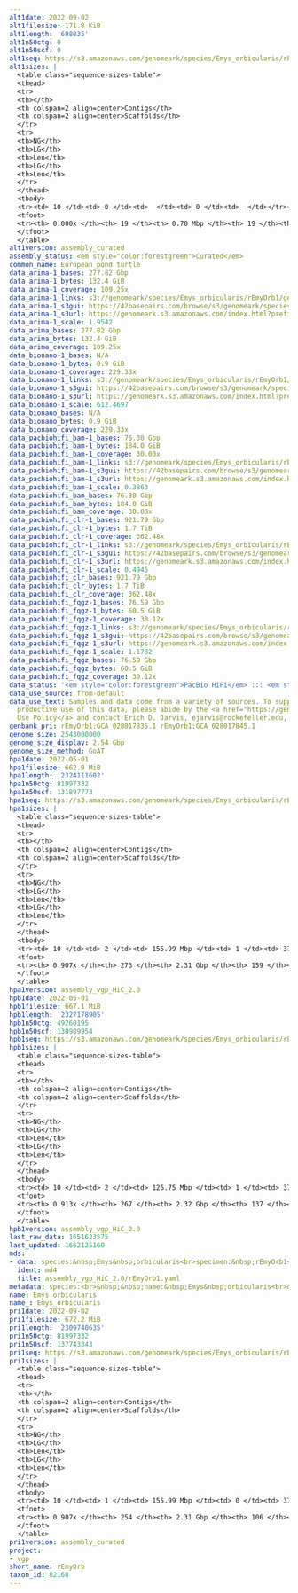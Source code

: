 ```yaml
---
alt1date: 2022-09-02
alt1filesize: 171.8 KiB
alt1length: '698035'
alt1n50ctg: 0
alt1n50scf: 0
alt1seq: https://s3.amazonaws.com/genomeark/species/Emys_orbicularis/rEmyOrb1/assembly_curated/rEmyOrb1.alt.cur.20220902.fasta.gz
alt1sizes: |
  <table class="sequence-sizes-table">
  <thead>
  <tr>
  <th></th>
  <th colspan=2 align=center>Contigs</th>
  <th colspan=2 align=center>Scaffolds</th>
  </tr>
  <tr>
  <th>NG</th>
  <th>LG</th>
  <th>Len</th>
  <th>LG</th>
  <th>Len</th>
  </tr>
  </thead>
  <tbody>
  <tr><td> 10 </td><td> 0 </td><td>  </td><td> 0 </td><td>  </td></tr><tr><td> 20 </td><td> 0 </td><td>  </td><td> 0 </td><td>  </td></tr><tr><td> 30 </td><td> 0 </td><td>  </td><td> 0 </td><td>  </td></tr><tr><td> 40 </td><td> 0 </td><td>  </td><td> 0 </td><td>  </td></tr><tr style="background-color:#cccccc;"><td> 50 </td><td> 0 </td><td>  </td><td> 0 </td><td>  </td></tr><tr><td> 60 </td><td> 0 </td><td>  </td><td> 0 </td><td>  </td></tr><tr><td> 70 </td><td> 0 </td><td>  </td><td> 0 </td><td>  </td></tr><tr><td> 80 </td><td> 0 </td><td>  </td><td> 0 </td><td>  </td></tr><tr><td> 90 </td><td> 0 </td><td>  </td><td> 0 </td><td>  </td></tr><tr><td> 100 </td><td> 0 </td><td>  </td><td> 0 </td><td>  </td></tr></tbody>
  <tfoot>
  <tr><th> 0.000x </th><th> 19 </th><th> 0.70 Mbp </th><th> 19 </th><th> 0.70 Mbp </th></tr>
  </tfoot>
  </table>
alt1version: assembly_curated
assembly_status: <em style="color:forestgreen">Curated</em>
common_name: European pond turtle
data_arima-1_bases: 277.82 Gbp
data_arima-1_bytes: 132.4 GiB
data_arima-1_coverage: 109.25x
data_arima-1_links: s3://genomeark/species/Emys_orbicularis/rEmyOrb1/genomic_data/arima/<br>
data_arima-1_s3gui: https://42basepairs.com/browse/s3/genomeark/species/Emys_orbicularis/rEmyOrb1/genomic_data/arima/
data_arima-1_s3url: https://genomeark.s3.amazonaws.com/index.html?prefix=species/Emys_orbicularis/rEmyOrb1/genomic_data/arima/
data_arima-1_scale: 1.9542
data_arima_bases: 277.82 Gbp
data_arima_bytes: 132.4 GiB
data_arima_coverage: 109.25x
data_bionano-1_bases: N/A
data_bionano-1_bytes: 0.9 GiB
data_bionano-1_coverage: 229.33x
data_bionano-1_links: s3://genomeark/species/Emys_orbicularis/rEmyOrb1/genomic_data/bionano/<br>
data_bionano-1_s3gui: https://42basepairs.com/browse/s3/genomeark/species/Emys_orbicularis/rEmyOrb1/genomic_data/bionano/
data_bionano-1_s3url: https://genomeark.s3.amazonaws.com/index.html?prefix=species/Emys_orbicularis/rEmyOrb1/genomic_data/bionano/
data_bionano-1_scale: 612.4697
data_bionano_bases: N/A
data_bionano_bytes: 0.9 GiB
data_bionano_coverage: 229.33x
data_pacbiohifi_bam-1_bases: 76.30 Gbp
data_pacbiohifi_bam-1_bytes: 184.0 GiB
data_pacbiohifi_bam-1_coverage: 30.00x
data_pacbiohifi_bam-1_links: s3://genomeark/species/Emys_orbicularis/rEmyOrb1/genomic_data/pacbio_hifi/<br>
data_pacbiohifi_bam-1_s3gui: https://42basepairs.com/browse/s3/genomeark/species/Emys_orbicularis/rEmyOrb1/genomic_data/pacbio_hifi/
data_pacbiohifi_bam-1_s3url: https://genomeark.s3.amazonaws.com/index.html?prefix=species/Emys_orbicularis/rEmyOrb1/genomic_data/pacbio_hifi/
data_pacbiohifi_bam-1_scale: 0.3863
data_pacbiohifi_bam_bases: 76.30 Gbp
data_pacbiohifi_bam_bytes: 184.0 GiB
data_pacbiohifi_bam_coverage: 30.00x
data_pacbiohifi_clr-1_bases: 921.79 Gbp
data_pacbiohifi_clr-1_bytes: 1.7 TiB
data_pacbiohifi_clr-1_coverage: 362.48x
data_pacbiohifi_clr-1_links: s3://genomeark/species/Emys_orbicularis/rEmyOrb1/genomic_data/pacbio_hifi/<br>
data_pacbiohifi_clr-1_s3gui: https://42basepairs.com/browse/s3/genomeark/species/Emys_orbicularis/rEmyOrb1/genomic_data/pacbio_hifi/
data_pacbiohifi_clr-1_s3url: https://genomeark.s3.amazonaws.com/index.html?prefix=species/Emys_orbicularis/rEmyOrb1/genomic_data/pacbio_hifi/
data_pacbiohifi_clr-1_scale: 0.4945
data_pacbiohifi_clr_bases: 921.79 Gbp
data_pacbiohifi_clr_bytes: 1.7 TiB
data_pacbiohifi_clr_coverage: 362.48x
data_pacbiohifi_fqgz-1_bases: 76.59 Gbp
data_pacbiohifi_fqgz-1_bytes: 60.5 GiB
data_pacbiohifi_fqgz-1_coverage: 30.12x
data_pacbiohifi_fqgz-1_links: s3://genomeark/species/Emys_orbicularis/rEmyOrb1/genomic_data/pacbio_hifi/<br>
data_pacbiohifi_fqgz-1_s3gui: https://42basepairs.com/browse/s3/genomeark/species/Emys_orbicularis/rEmyOrb1/genomic_data/pacbio_hifi/
data_pacbiohifi_fqgz-1_s3url: https://genomeark.s3.amazonaws.com/index.html?prefix=species/Emys_orbicularis/rEmyOrb1/genomic_data/pacbio_hifi/
data_pacbiohifi_fqgz-1_scale: 1.1782
data_pacbiohifi_fqgz_bases: 76.59 Gbp
data_pacbiohifi_fqgz_bytes: 60.5 GiB
data_pacbiohifi_fqgz_coverage: 30.12x
data_status: '<em style="color:forestgreen">PacBio HiFi</em> ::: <em style="color:forestgreen">Arima</em>'
data_use_source: from-default
data_use_text: Samples and data come from a variety of sources. To support fair and
  productive use of this data, please abide by the <a href="https://genome10k.soe.ucsc.edu/data-use-policies/">Data
  Use Policy</a> and contact Erich D. Jarvis, ejarvis@rockefeller.edu, with any questions.
genbank_pri: rEmyOrb1:GCA_028017835.1 rEmyOrb1:GCA_028017845.1
genome_size: 2543000000
genome_size_display: 2.54 Gbp
genome_size_method: GoAT
hpa1date: 2022-05-01
hpa1filesize: 662.9 MiB
hpa1length: '2324111602'
hpa1n50ctg: 81997332
hpa1n50scf: 131897773
hpa1seq: https://s3.amazonaws.com/genomeark/species/Emys_orbicularis/rEmyOrb1/assembly_vgp_HiC_2.0/rEmyOrb1.HiC.hap1.20220501.fasta.gz
hpa1sizes: |
  <table class="sequence-sizes-table">
  <thead>
  <tr>
  <th></th>
  <th colspan=2 align=center>Contigs</th>
  <th colspan=2 align=center>Scaffolds</th>
  </tr>
  <tr>
  <th>NG</th>
  <th>LG</th>
  <th>Len</th>
  <th>LG</th>
  <th>Len</th>
  </tr>
  </thead>
  <tbody>
  <tr><td> 10 </td><td> 2 </td><td> 155.99 Mbp </td><td> 1 </td><td> 373.28 Mbp </td></tr><tr><td> 20 </td><td> 4 </td><td> 138.76 Mbp </td><td> 2 </td><td> 300.50 Mbp </td></tr><tr><td> 30 </td><td> 6 </td><td> 115.74 Mbp </td><td> 3 </td><td> 217.68 Mbp </td></tr><tr><td> 40 </td><td> 8 </td><td> 106.76 Mbp </td><td> 4 </td><td> 158.16 Mbp </td></tr><tr style="background-color:#cccccc;"><td> 50 </td><td> 11 </td><td style="background-color:#88ff88;"> 82.00 Mbp </td><td> 6 </td><td style="background-color:#88ff88;"> 131.90 Mbp </td></tr><tr><td> 60 </td><td> 15 </td><td> 48.41 Mbp </td><td> 8 </td><td> 113.37 Mbp </td></tr><tr><td> 70 </td><td> 22 </td><td> 26.07 Mbp </td><td> 11 </td><td> 81.37 Mbp </td></tr><tr><td> 80 </td><td> 37 </td><td> 11.60 Mbp </td><td> 16 </td><td> 34.22 Mbp </td></tr><tr><td> 90 </td><td> 120 </td><td> 447.85 Kbp </td><td> 32 </td><td> 2.75 Mbp </td></tr><tr><td> 100 </td><td> 0 </td><td>  </td><td> 0 </td><td>  </td></tr></tbody>
  <tfoot>
  <tr><th> 0.907x </th><th> 273 </th><th> 2.31 Gbp </th><th> 159 </th><th> 2.32 Gbp </th></tr>
  </tfoot>
  </table>
hpa1version: assembly_vgp_HiC_2.0
hpb1date: 2022-05-01
hpb1filesize: 667.1 MiB
hpb1length: '2327178905'
hpb1n50ctg: 49260195
hpb1n50scf: 130989954
hpb1seq: https://s3.amazonaws.com/genomeark/species/Emys_orbicularis/rEmyOrb1/assembly_vgp_HiC_2.0/rEmyOrb1.HiC.hap2.20220501.fasta.gz
hpb1sizes: |
  <table class="sequence-sizes-table">
  <thead>
  <tr>
  <th></th>
  <th colspan=2 align=center>Contigs</th>
  <th colspan=2 align=center>Scaffolds</th>
  </tr>
  <tr>
  <th>NG</th>
  <th>LG</th>
  <th>Len</th>
  <th>LG</th>
  <th>Len</th>
  </tr>
  </thead>
  <tbody>
  <tr><td> 10 </td><td> 2 </td><td> 126.75 Mbp </td><td> 1 </td><td> 373.37 Mbp </td></tr><tr><td> 20 </td><td> 4 </td><td> 91.34 Mbp </td><td> 2 </td><td> 283.82 Mbp </td></tr><tr><td> 30 </td><td> 7 </td><td> 68.82 Mbp </td><td> 3 </td><td> 241.59 Mbp </td></tr><tr><td> 40 </td><td> 11 </td><td> 62.24 Mbp </td><td> 4 </td><td> 210.33 Mbp </td></tr><tr style="background-color:#cccccc;"><td> 50 </td><td> 16 </td><td style="background-color:#88ff88;"> 49.26 Mbp </td><td> 6 </td><td style="background-color:#88ff88;"> 130.99 Mbp </td></tr><tr><td> 60 </td><td> 21 </td><td> 37.54 Mbp </td><td> 8 </td><td> 107.85 Mbp </td></tr><tr><td> 70 </td><td> 29 </td><td> 25.86 Mbp </td><td> 11 </td><td> 81.17 Mbp </td></tr><tr><td> 80 </td><td> 43 </td><td> 11.54 Mbp </td><td> 15 </td><td> 37.56 Mbp </td></tr><tr><td> 90 </td><td> 114 </td><td> 0.84 Mbp </td><td> 32 </td><td> 2.38 Mbp </td></tr><tr><td> 100 </td><td> 0 </td><td>  </td><td> 0 </td><td>  </td></tr></tbody>
  <tfoot>
  <tr><th> 0.913x </th><th> 267 </th><th> 2.32 Gbp </th><th> 137 </th><th> 2.33 Gbp </th></tr>
  </tfoot>
  </table>
hpb1version: assembly_vgp_HiC_2.0
last_raw_data: 1651623575
last_updated: 1662125160
mds:
- data: species:&nbsp;Emys&nbsp;orbicularis<br>specimen:&nbsp;rEmyOrb1<br>projects:&nbsp;<br>&nbsp;&nbsp;-&nbsp;vgp<br>hap1:&nbsp;s3://genomeark/species/Emys_orbicularis/rEmyOrb1/assembly_vgp_HiC_2.0/rEmyOrb1.HiC.hap1.20220501.fasta.gz<br>hap2:&nbsp;s3://genomeark/species/Emys_orbicularis/rEmyOrb1/assembly_vgp_HiC_2.0/rEmyOrb1.HiC.hap2.20220501.fasta.gz<br>hap1_hic_bam:&nbsp;s3://genomeark/species/Emys_orbicularis/rEmyOrb1/assembly_vgp_HiC_2.0/evaluation/hap1/pretext/rEmyOrb1_hap1__s2.bam<br>hap2_hic_bam:&nbsp;s3://genomeark/species/Emys_orbicularis/rEmyOrb1/assembly_vgp_HiC_2.0/evaluation/hap2/pretext/rEmyOrb1_hap2__s2.bam<br>hap1_pretext:&nbsp;s3://genomeark/species/Emys_orbicularis/rEmyOrb1/assembly_vgp_HiC_2.0/evaluation/hap1/rEmyOrb1_hap1__s2_heatmap.pretext<br>hap2_pretext:&nbsp;s3://genomeark/species/Emys_orbicularis/rEmyOrb1/assembly_vgp_HiC_2.0/evaluation/hap2/rEmyOrb1_hap2__s2_heatmap.pretext<br>kmer_spectra_img:&nbsp;s3://genomeark/species/Emys_orbicularis/rEmyOrb1/assembly_vgp_HiC_2.0/evaluation/rEmyOrb1_png/<br>pacbio_read_dir:&nbsp;s3://genomeark/species/Emys_orbicularis/rEmyOrb1/genomic_data/pacbio_hifi/<br>pacbio_read_type:&nbsp;hifi<br>hic_read_dir:&nbsp;s3://genomeark/species/Emys_orbicularis/rEmyOrb1/genomic_data/arima/<br>bionano_cmap_dir:&nbsp;s3://genomeark/species/Emys_orbicularis/rEmyOrb1/genomic_data/bionano/<br>pipeline:&nbsp;<br>&nbsp;&nbsp;-&nbsp;hifiasm&nbsp;(0.16.1+galaxy2)<br>&nbsp;&nbsp;-&nbsp;solve&nbsp;(3.7.0+galaxy0)<br>&nbsp;&nbsp;-&nbsp;salsa&nbsp;(2.3+galaxy2)<br>assembled_by_group:&nbsp;University&nbsp;of&nbsp;Florence<br><br>
  ident: md4
  title: assembly_vgp_HiC_2.0/rEmyOrb1.yaml
metadata: species:<br>&nbsp;&nbsp;name:&nbsp;Emys&nbsp;orbicularis<br>&nbsp;&nbsp;individuals:<br>&nbsp;&nbsp;-&nbsp;short_name:&nbsp;rEmyOrb1<br>&nbsp;&nbsp;short_name:&nbsp;rEmyOrb<br>&nbsp;&nbsp;taxon_id:&nbsp;82168<br>&nbsp;&nbsp;common_name:&nbsp;European&nbsp;pond&nbsp;turtle<br>&nbsp;&nbsp;genome_size:&nbsp;2543000000<br>&nbsp;&nbsp;genome_size_method:&nbsp;GoAT<br>&nbsp;&nbsp;order:<br>&nbsp;&nbsp;&nbsp;&nbsp;name:&nbsp;Testudines<br>&nbsp;&nbsp;family:<br>&nbsp;&nbsp;&nbsp;&nbsp;name:&nbsp;Emydidae<br>&nbsp;&nbsp;project:&nbsp;[&nbsp;vgp&nbsp;]<br>
name: Emys orbicularis
name_: Emys_orbicularis
pri1date: 2022-09-02
pri1filesize: 672.2 MiB
pri1length: '2309740635'
pri1n50ctg: 81997332
pri1n50scf: 137743343
pri1seq: https://s3.amazonaws.com/genomeark/species/Emys_orbicularis/rEmyOrb1/assembly_curated/rEmyOrb1.pri.cur.20220902.fasta.gz
pri1sizes: |
  <table class="sequence-sizes-table">
  <thead>
  <tr>
  <th></th>
  <th colspan=2 align=center>Contigs</th>
  <th colspan=2 align=center>Scaffolds</th>
  </tr>
  <tr>
  <th>NG</th>
  <th>LG</th>
  <th>Len</th>
  <th>LG</th>
  <th>Len</th>
  </tr>
  </thead>
  <tbody>
  <tr><td> 10 </td><td> 1 </td><td> 155.99 Mbp </td><td> 0 </td><td> 373.89 Mbp </td></tr><tr><td> 20 </td><td> 3 </td><td> 138.76 Mbp </td><td> 1 </td><td> 300.50 Mbp </td></tr><tr><td> 30 </td><td> 5 </td><td> 115.74 Mbp </td><td> 2 </td><td> 217.68 Mbp </td></tr><tr><td> 40 </td><td> 7 </td><td> 106.76 Mbp </td><td> 3 </td><td> 158.42 Mbp </td></tr><tr style="background-color:#cccccc;"><td> 50 </td><td> 10 </td><td style="background-color:#88ff88;"> 82.00 Mbp </td><td> 5 </td><td style="background-color:#88ff88;"> 137.74 Mbp </td></tr><tr><td> 60 </td><td> 14 </td><td> 48.41 Mbp </td><td> 7 </td><td> 114.20 Mbp </td></tr><tr><td> 70 </td><td> 21 </td><td> 26.07 Mbp </td><td> 10 </td><td> 81.30 Mbp </td></tr><tr><td> 80 </td><td> 36 </td><td> 11.60 Mbp </td><td> 14 </td><td> 34.91 Mbp </td></tr><tr><td> 90 </td><td> 119 </td><td> 447.85 Kbp </td><td> 24 </td><td> 18.16 Mbp </td></tr><tr><td> 100 </td><td> 0 </td><td>  </td><td> 0 </td><td>  </td></tr></tbody>
  <tfoot>
  <tr><th> 0.907x </th><th> 254 </th><th> 2.31 Gbp </th><th> 106 </th><th> 2.31 Gbp </th></tr>
  </tfoot>
  </table>
pri1version: assembly_curated
project:
- vgp
short_name: rEmyOrb
taxon_id: 82168
---
```

